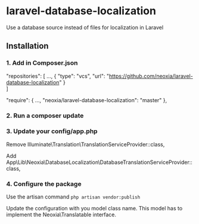 # laravel-database-localization

Use a database source instead of files for localization in Laravel

## Installation

### 1. Add in Composer.json

"repositories": [
  ...,
  {
      "type": "vcs",
      "url": "https://github.com/neoxia/laravel-database-localization"
  }  
]

"require": {
  ...,
  "neoxia/laravel-database-localization": "master"
},

### 2. Run a composer update

### 3. Update your config/app.php

Remove
Illuminate\Translation\TranslationServiceProvider::class,

Add
App\Lib\Neoxia\DatabaseLocalization\DatabaseTranslationServiceProvider::class,

### 4. Configure the package

Use the artisan command
`php artisan vendor:publish`

Update the configuration with you model class name. This model has to implement the Neoxia\Translatable interface.
